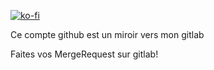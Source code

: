 
[![ko-fi](https://ko-fi.com/img/githubbutton_sm.svg)](https://ko-fi.com/O5O215EBTW)

Ce compte github est un miroir vers mon gitlab

Faites vos MergeRequest sur gitlab! 
